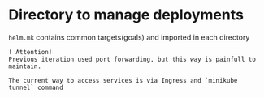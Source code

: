 # Directory to manage deployments

`helm.mk` contains common targets(goals) and imported in each directory

    ! Attention!
    Previous iteration used port forwarding, but this way is painfull to maintain.
    
    The current way to access services is via Ingress and `minikube tunnel` command
